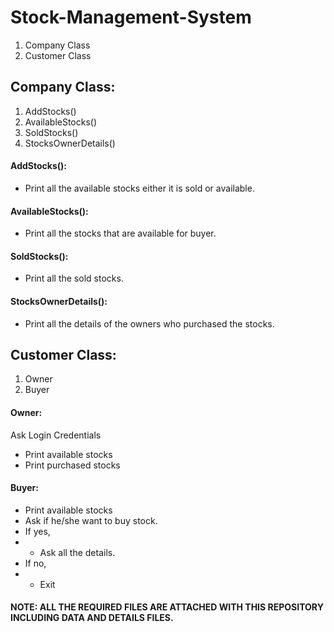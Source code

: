 # Stock-Management-System
1. Company Class
2. Customer Class

## Company Class:
1. AddStocks()
2. AvailableStocks()
3. SoldStocks()
4. StocksOwnerDetails()
#### AddStocks():
- Print all the available stocks either it is sold or available.
#### AvailableStocks():
- Print all the stocks that are available for buyer.
#### SoldStocks():
- Print all the sold stocks.
#### StocksOwnerDetails():
- Print all the details of the owners who purchased the stocks.


## Customer Class:
1. Owner
2. Buyer

#### Owner:
Ask Login Credentials
- Print available stocks
- Print purchased stocks

#### Buyer:
- Print available stocks
- Ask if he/she want to buy stock.
- If yes,
- - Ask all the details.
- If no,
- - Exit





#### NOTE: ALL THE REQUIRED FILES ARE ATTACHED WITH THIS REPOSITORY INCLUDING DATA AND DETAILS FILES.
